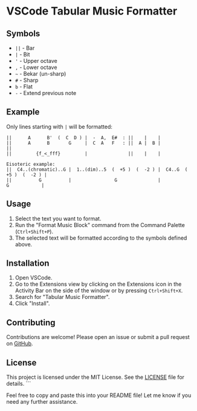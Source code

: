 # VSCode Tabular Music Formatter

## Symbols

- `||` - Bar
- `|` - Bit
- `'` - Upper octave
- `,` - Lower octave
- `~` - Bekar (un-sharp)
- `#` - Sharp
- `b` - Flat
- `-` - Extend previous note

## Example

Only lines starting with `|` will be formatted:

```text
||      A      B'  (  C  D ) |  -  A,  E#  : ||    |    |
||      A      B       G     |  C  A   F   : ||  A |  B |
||
||         {f_<_fff}         |               ||    |    |

Eisoteric example:
||  C4..(chromatic)..G |  1..(dim)..5  (  +5 )  (  -2 ) |  C4..G  (  +5 )  (  -2 ) |
||          G          |                G               |             G            |
```

## Usage

1. Select the text you want to format.
2. Run the "Format Music Block" command from the Command Palette (`Ctrl+Shift+P`).
3. The selected text will be formatted according to the symbols defined above.

## Installation

1. Open VSCode.
2. Go to the Extensions view by clicking on the Extensions icon in the Activity Bar on the side of the window or by pressing `Ctrl+Shift+X`.
3. Search for "Tabular Music Formatter".
4. Click "Install".

## Contributing

Contributions are welcome! Please open an issue or submit a pull request on [GitHub](https://github.com/shemeshg/tabular-music-formatter).

## License

This project is licensed under the MIT License. See the [LICENSE](LICENSE) file for details.
\```

Feel free to copy and paste this into your README file! Let me know if you need any further assistance.